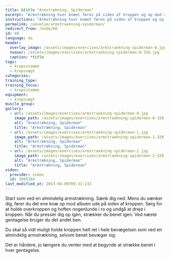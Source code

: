 ```yaml
---
title: &title "Armstrækning, Spiderman"
excerpt: "Armstrækning hvor knæet føres på siden af kroppen og op mod albuen, mens du sænker dig ned mod gulvet, og hvor benet strækkes mens du går op. Skift."
instructions: "Armstrækning hvor knæet føres på siden af kroppen og op mod albuen, mens du sænker dig ned mod gulvet, og hvor benet strækkes mens du går op. Skift."
permalink: /oevelse/armstraekning-spiderman/
redirect_from: /node/60
id: 60
language: da
header:
  overlay_image: /assets/images/exercises/armstraekning-spiderman-0.jpg
  teaser: /assets/images/exercises/armstraekning-spiderman-0-320.jpg
  caption: *title
tags:
  - kropsstamme
  - kropsvægt
categories:
training_type: 
training_focus: 
  - kropsstamme
equipment:
  - kropsvægt
muscle_group:
gallery:
  - url: /assets/images/exercises/armstraekning-spiderman-0.jpg
    image_path: /assets/images/exercises/armstraekning-spiderman-0-320.jpg
    alt: "Armstrækning, Spiderman"
    title: "Armstrækning, Spiderman"
  - url: /assets/images/exercises/armstraekning-spiderman-1.jpg
    image_path: /assets/images/exercises/armstraekning-spiderman-1-320.jpg
    alt: "Armstrækning, Spiderman"
    title: "Armstrækning, Spiderman"
  - url: /assets/images/exercises/armstraekning-spiderman-2.jpg
    image_path: /assets/images/exercises/armstraekning-spiderman-2-320.jpg
    alt: "Armstrækning, Spiderman"
    title: "Armstrækning, Spiderman"
video:
  provider: vimeo
  id: 3945184
last_modified_at: 2013-04-09T09:31:13Z
---
```


Start som ved en almindelig armstrækning. Sænk dig ned. Mens du sænker dig, fører du det ene knæ op mod albuen ude på siden af kroppen. Sørg for at holde overkroppen og hoften nogenlunde i ro og undgå at dreje i kroppen. Når du presser dig op igen, strækker du benet igen. Ved næste gentagelse bruger du det andet ben.

Du skal så vidt muligt holde kroppen helt ret i hele bevægelsen som ved en almindelig armstrækning, selvom benet bevæger sig.

Det er hårdere, jo længere du venter med at begynde at strække benet i hver gentagelse.
